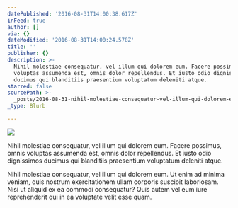 ```yaml
---
datePublished: '2016-08-31T14:00:38.617Z'
inFeed: true
author: []
via: {}
dateModified: '2016-08-31T14:00:24.578Z'
title: ''
publisher: {}
description: >-
  Nihil molestiae consequatur, vel illum qui dolorem eum. Facere possimus, omnis
  voluptas assumenda est, omnis dolor repellendus. Et iusto odio dignissimos
  ducimus qui blanditiis praesentium voluptatum deleniti atque.
starred: false
sourcePath: >-
  _posts/2016-08-31-nihil-molestiae-consequatur-vel-illum-qui-dolorem-eum-face.md
_type: Blurb

---
```

![](https://the-grid-user-content.s3-us-west-2.amazonaws.com/72b1b5dd-3011-4f1f-b77e-6b16acd947eb.png)

Nihil molestiae consequatur, vel illum qui dolorem eum. Facere possimus, omnis voluptas assumenda est, omnis dolor repellendus. Et iusto odio dignissimos ducimus qui blanditiis praesentium voluptatum deleniti atque.

Nihil molestiae consequatur, vel illum qui dolorem eum. Ut enim ad minima veniam, quis nostrum exercitationem ullam corporis suscipit laboriosam. Nisi ut aliquid ex ea commodi consequatur? Quis autem vel eum iure reprehenderit qui in ea voluptate velit esse quam.